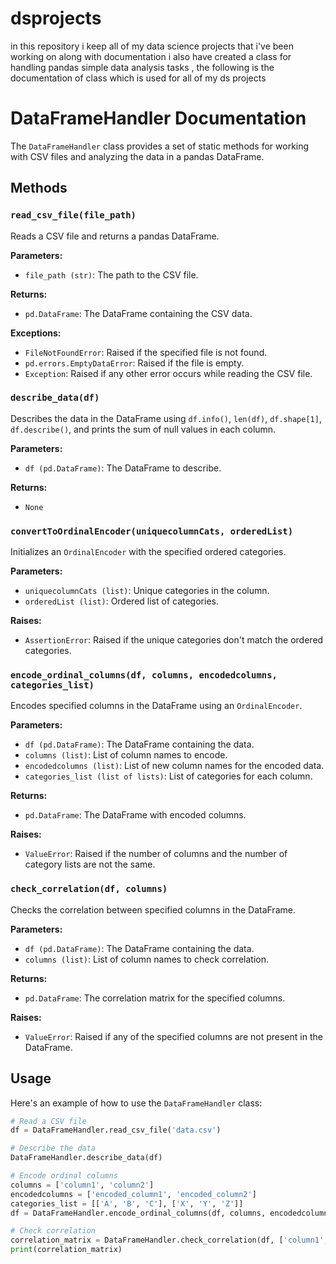 # dsprojects
in this repository i keep all of my data science projects that i've been working on along with documentation i also have created a class for handling pandas simple data analysis tasks , the following is the documentation of class which is used for all of my ds projects


# DataFrameHandler Documentation

The `DataFrameHandler` class provides a set of static methods for working with CSV files and analyzing the data in a pandas DataFrame.

## Methods

### `read_csv_file(file_path)`

Reads a CSV file and returns a pandas DataFrame.

**Parameters:**
- `file_path (str)`: The path to the CSV file.

**Returns:**
- `pd.DataFrame`: The DataFrame containing the CSV data.

**Exceptions:**
- `FileNotFoundError`: Raised if the specified file is not found.
- `pd.errors.EmptyDataError`: Raised if the file is empty.
- `Exception`: Raised if any other error occurs while reading the CSV file.

### `describe_data(df)`

Describes the data in the DataFrame using `df.info()`, `len(df)`, `df.shape[1]`, `df.describe()`, and prints the sum of null values in each column.

**Parameters:**
- `df (pd.DataFrame)`: The DataFrame to describe.

**Returns:**
- `None`

### `convertToOrdinalEncoder(uniquecolumnCats, orderedList)`

Initializes an `OrdinalEncoder` with the specified ordered categories.

**Parameters:**
- `uniquecolumnCats (list)`: Unique categories in the column.
- `orderedList (list)`: Ordered list of categories.

**Raises:**
- `AssertionError`: Raised if the unique categories don't match the ordered categories.

### `encode_ordinal_columns(df, columns, encodedcolumns, categories_list)`

Encodes specified columns in the DataFrame using an `OrdinalEncoder`.

**Parameters:**
- `df (pd.DataFrame)`: The DataFrame containing the data.
- `columns (list)`: List of column names to encode.
- `encodedcolumns (list)`: List of new column names for the encoded data.
- `categories_list (list of lists)`: List of categories for each column.

**Returns:**
- `pd.DataFrame`: The DataFrame with encoded columns.

**Raises:**
- `ValueError`: Raised if the number of columns and the number of category lists are not the same.

### `check_correlation(df, columns)`

Checks the correlation between specified columns in the DataFrame.

**Parameters:**
- `df (pd.DataFrame)`: The DataFrame containing the data.
- `columns (list)`: List of column names to check correlation.

**Returns:**
- `pd.DataFrame`: The correlation matrix for the specified columns.

**Raises:**
- `ValueError`: Raised if any of the specified columns are not present in the DataFrame.

## Usage

Here's an example of how to use the `DataFrameHandler` class:

```python
# Read a CSV file
df = DataFrameHandler.read_csv_file('data.csv')

# Describe the data
DataFrameHandler.describe_data(df)

# Encode ordinal columns
columns = ['column1', 'column2']
encodedcolumns = ['encoded_column1', 'encoded_column2']
categories_list = [['A', 'B', 'C'], ['X', 'Y', 'Z']]
df = DataFrameHandler.encode_ordinal_columns(df, columns, encodedcolumns, categories_list)

# Check correlation
correlation_matrix = DataFrameHandler.check_correlation(df, ['column1', 'column2', 'encoded_column1', 'encoded_column2'])
print(correlation_matrix)
